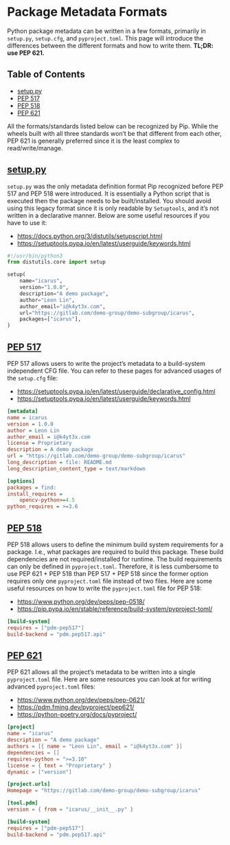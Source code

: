 # Package Metadata Formats

Python package metadata can be written in a few formats, primarily in `setup.py`, `setup.cfg`, and `pyproject.toml`. This page will introduce the differences between the different formats and how to write them. **TL;DR: use PEP 621.**

## Table of Contents
- [setup.py](#PackageMetadataFormats-setup.py)
- [PEP 517](#PackageMetadataFormats-PEP517)
- [PEP 518](#PackageMetadataFormats-PEP518)
- [PEP 621](#PackageMetadataFormats-PEP621)

All the formats/standards listed below can be recognized by Pip. While the wheels built with all three standards won’t be that different from each other, PEP 621 is generally preferred since it is the least complex to read/write/manage.

## [setup.py](https://pip.pypa.io/en/latest/reference/build-system/setup-py/)

`setup.py` was the only metadata definition format Pip recognized before PEP 517 and PEP 518 were introduced. It is essentially a Python script that is executed then the package needs to be built/installed. You should avoid using this legacy format since it is only readable by `Setuptools`, and it’s not written in a declarative manner. Below are some useful resources if you have to use it:

- <https://docs.python.org/3/distutils/setupscript.html>
- <https://setuptools.pypa.io/en/latest/userguide/keywords.html>

```python
#!/usr/bin/python3
from distutils.core import setup

setup(
    name="icarus",
    version="1.0.0",
    description="A demo package",
    author="Leon Lin",
    author_email="i@k4yt3x.com",
    url="https://gitlab.com/demo-group/demo-subgroup/icarus",
    packages=["icarus"],
)
```

## [PEP 517](https://www.python.org/dev/peps/pep-0517/)

PEP 517 allows users to write the project’s metadata to a build-system independent CFG file. You can refer to these pages for advanced usages of the `setup.cfg` file:

- <https://setuptools.pypa.io/en/latest/userguide/declarative_config.html>
- <https://setuptools.pypa.io/en/latest/userguide/keywords.html>

```ini
[metadata]
name = icarus
version = 1.0.0
author = Leon Lin
author_email = i@k4yt3x.com
license = Proprietary
description = A demo package
url = "https://gitlab.com/demo-group/demo-subgroup/icarus"
long_description = file: README.md
long_description_content_type = text/markdown

[options]
packages = find:
install_requires =
    opencv-python>=4.5
python_requires = >=3.6
```

## [PEP 518](https://www.python.org/dev/peps/pep-0518/)

PEP 518 allows users to define the minimum build system requirements for a package. I.e., what packages are required to build this package. These build dependencies are not required/installed for runtime. The build requirements can only be defined in `pyproject.toml`. Therefore, it is less cumbersome to use PEP 621 + PEP 518 than PEP 517 + PEP 518 since the former option requires only one `pyproject.toml` file instead of two files. Here are some useful resources on how to write the `pyproject.toml` file for PEP 518:

- <https://www.python.org/dev/peps/pep-0518/>
- <https://pip.pypa.io/en/stable/reference/build-system/pyproject-toml/>

```toml
[build-system]
requires = ["pdm-pep517"]
build-backend = "pdm.pep517.api"
```

## [PEP 621](https://www.python.org/dev/peps/pep-0621/)

PEP 621 allows all the project’s metadata to be written into a single `pyproject.toml` file. Here are some resources you can look at for writing advanced `pyproject.toml` files:

- <https://www.python.org/dev/peps/pep-0621/>
- <https://pdm.fming.dev/pyproject/pep621/>
- <https://python-poetry.org/docs/pyproject/>

```toml
[project]
name = "icarus"
description = "A demo package"
authors = [{ name = "Leon Lin", email = "i@k4yt3x.com" }]
dependencies = []
requires-python = ">=3.10"
license = { text = "Proprietary" }
dynamic = ["version"]

[project.urls]
Homepage = "https://gitlab.com/demo-group/demo-subgroup/icarus"

[tool.pdm]
version = { from = "icarus/__init__.py" }

[build-system]
requires = ["pdm-pep517"]
build-backend = "pdm.pep517.api"
```
